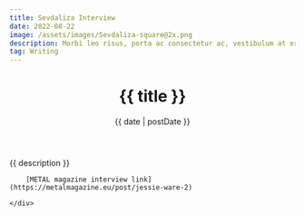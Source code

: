 ```yaml
---
title: Sevdaliza Interview
date: 2022-08-22
image: /assets/images/Sevdaliza-square@2x.png
description: Morbi leo risus, porta ac consectetur ac, vestibulum at eros.
tag: Writing
---
```


<header class="sectionMargin project-title">
    <h1 class="mb3 mt0">{{ title }}</h1>
    <time class="f6 ttu tracked gray">{{ date | postDate }}</time>
</header>



<div class="sectionMargin pb4">
    <div class="measure pt4">
        {{ description }}

        [METAL magazine interview link](https://metalmagazine.eu/post/jessie-ware-2)

    </div>
</div>